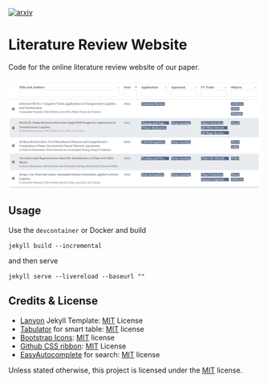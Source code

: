[![arxiv](http://img.shields.io/badge/paper-arxiv.2304.06009-B31B1B.svg)](https://arxiv.org/abs/2304.06009)

# Literature Review Website

Code for the online literature review website of our paper.

![](public/table.png)

## Usage

Use the `devcontainer` or Docker and build

```
jekyll build --incremental
```

and then serve

```
jekyll serve --livereload --baseurl ""
```

## Credits & License

- [Lanyon](https://github.com/poole/lanyon/) Jekyll Template: [MIT](https://github.com/poole/lanyon/blob/master/LICENSE.md) License
- [Tabulator](https://github.com/olifolkerd/tabulator) for smart table: [MIT](https://github.com/olifolkerd/tabulator/blob/master/LICENSE) license
- [Bootstrap Icons](https://github.com/twbs/icons): [MIT](https://github.com/twbs/icons/blob/main/LICENSE) license
- [Github CSS ribbon](https://github.com/simonwhitaker/github-fork-ribbon-css): [MIT](https://github.com/simonwhitaker/github-fork-ribbon-css/blob/gh-pages/LICENSE) License
- [EasyAutocomplete](https://github.com/pawelczak/EasyAutocomplete) for search: [MIT](https://github.com/pawelczak/EasyAutocomplete/blob/master/LICENSE.txt) license

Unless stated otherwise, this project is licensed under the [MIT](LICENSE) license.
